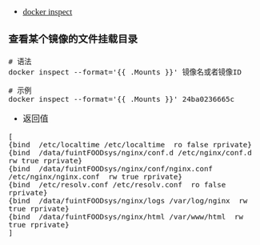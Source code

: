 <span  style="font-family: Simsun,serif; font-size: 17px; ">

- [docker inspect](https://docs.docker.com/reference/cli/docker/inspect/)

### 查看某个镜像的文件挂载目录

~~~
# 语法
docker inspect --format='{{ .Mounts }}' 镜像名或者镜像ID

# 示例
docker inspect --format='{{ .Mounts }}' 24ba0236665c
~~~

- 返回值

~~~
[
{bind  /etc/localtime /etc/localtime  ro false rprivate} 
{bind  /data/fuintFOODsys/nginx/conf.d /etc/nginx/conf.d  rw true rprivate} 
{bind  /data/fuintFOODsys/nginx/conf/nginx.conf /etc/nginx/nginx.conf  rw true rprivate} 
{bind  /etc/resolv.conf /etc/resolv.conf  ro false rprivate} 
{bind  /data/fuintFOODsys/nginx/logs /var/log/nginx  rw true rprivate} 
{bind  /data/fuintFOODsys/nginx/html /var/www/html  rw true rprivate}
]
~~~

</span>